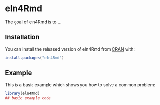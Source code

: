 
# eln4Rmd

<!-- badges: start -->
<!-- badges: end -->

The goal of eln4Rmd is to ...

## Installation

You can install the released version of eln4Rmd from [CRAN](https://CRAN.R-project.org) with:

``` r
install.packages("eln4Rmd")
```

## Example

This is a basic example which shows you how to solve a common problem:

``` r
library(eln4Rmd)
## basic example code
```

